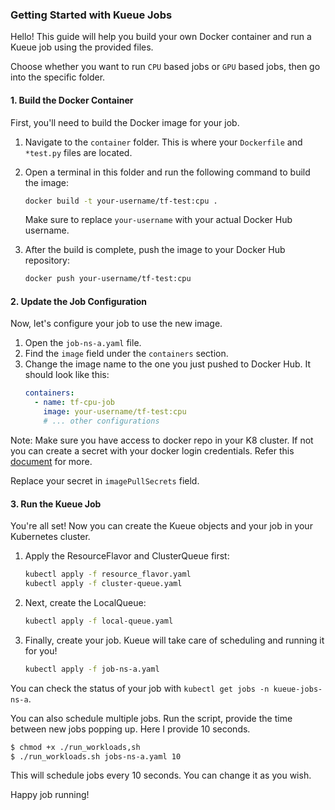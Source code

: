 ### Getting Started with Kueue Jobs

Hello\! This guide will help you build your own Docker container and run a Kueue job using the provided files.

Choose whether you want to run `CPU` based jobs or `GPU` based jobs, then go into the specific folder.

#### 1\. Build the Docker Container

First, you'll need to build the Docker image for your job.

1.  Navigate to the `container` folder. This is where your `Dockerfile` and `*test.py` files are located.

2.  Open a terminal in this folder and run the following command to build the image:

    ```sh
    docker build -t your-username/tf-test:cpu .
    ```

    Make sure to replace `your-username` with your actual Docker Hub username.

3.  After the build is complete, push the image to your Docker Hub repository:

    ```sh
    docker push your-username/tf-test:cpu
    ```

#### 2\. Update the Job Configuration

Now, let's configure your job to use the new image.

1.  Open the `job-ns-a.yaml` file.
2.  Find the `image` field under the `containers` section.
3.  Change the image name to the one you just pushed to Docker Hub. It should look like this:
    ```yaml
    containers:
      - name: tf-cpu-job
        image: your-username/tf-test:cpu
        # ... other configurations
    ```

Note: Make sure you have access to docker repo in your K8 cluster. If not you can create a secret with your docker login credentials. Refer this [document](https://kubernetes.io/docs/tasks/configure-pod-container/pull-image-private-registry/) for more.

Replace your secret in `imagePullSecrets` field.

#### 3\. Run the Kueue Job

You're all set\! Now you can create the Kueue objects and your job in your Kubernetes cluster.

1.  Apply the ResourceFlavor and ClusterQueue first:

    ```sh
    kubectl apply -f resource_flavor.yaml
    kubectl apply -f cluster-queue.yaml
    ```

2.  Next, create the LocalQueue:

    ```sh
    kubectl apply -f local-queue.yaml
    ```

3.  Finally, create your job. Kueue will take care of scheduling and running it for you\!

    ```sh
    kubectl apply -f job-ns-a.yaml
    ```

You can check the status of your job with `kubectl get jobs -n kueue-jobs-ns-a`.

You can also schedule multiple jobs. Run the script, provide the time between new jobs popping up. Here I provide 10 seconds.

```sh
$ chmod +x ./run_workloads,sh
$ ./run_workloads.sh jobs-ns-a.yaml 10
```

This will schedule jobs every 10 seconds. You can change it as you wish.

Happy job running\!
